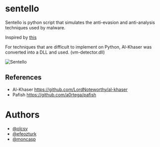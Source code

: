 # sentello
Sentello is python script that simulates the anti-evasion and anti-analysis techniques used by malware.

Inspired by [this](https://www.youtube.com/watch?v=7UGUQA8tsv0)

For techniques that are difficult to implement on Python, Al-Khaser was converted into a DLL and used. (vm-detector.dll)

![Sentello](https://github.com/Malwation/sentello/blob/main/sentello.png?raw=true)

## References
- Al-Khaser https://github.com/LordNoteworthy/al-khaser
- Pafish https://github.com/a0rtega/pafish

# Authors

* [@olcsy](https://github.com/olcsy)
* [@efeozturk](https://github.com/efeozturk)
* [@moncasp](https://github.com/moncasp)
